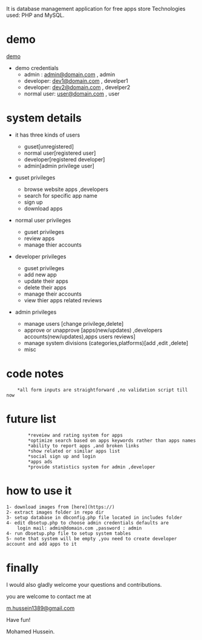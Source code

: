 It is database management application for free apps store 
Technologies used: PHP and MySQL.

demo
====

[demo](https://)

* demo credentials 
	* admin :   admin@domain.com , admin
	* developer: dev1@domain.com , develper1
	* developer: dev2@domain.com , develper2
	* normal user: user@domain.com , user
	
system details
==============

* it has three kinds of users 
	* guset[unregistered] 
	* normal user[registered user]	
	* developer[registered developer]	
	* admin[admin privilege user]

* guset privileges
	* browse website apps ,developers 
	* search for specific app name
	* sign up 
	* download apps

* normal user privileges
	* guset privileges
	* review apps
	* manage thier accounts

* developer privileges
	* guset privileges
	* add new app 
	* update their apps
	* delete their apps
	* manage their accounts
	* view thier apps related reviews 
	
* admin privileges
	* manage users [change privilege,delete]
	* approve or unapprove  [apps(new/updates) ,developers accounts(new/updates),apps users reviews]
	* manage system divisions (categories,platforms)[add ,edit ,delete]
	* misc


code notes
==========
		*all form inputs are straightforward ,no validation script till now
		
		
		

future list
============
			*reveiew and rating system for apps 
			*optimize search based on apps keywords rather than apps names
			*ability to report apps ,and broken links 
			*show related or similar apps list 
			*social sign up and login 
			*apps ads
			*provide statistics system for admin ,developer
			
how to use it 
=============
	1- download images from [here](https://)
	2- extract images folder in repo dir
	3- setup database in dbconfig.php file located in includes folder
	4- edit dbsetup.php to choose admin credentials defaults are
		login mail: admin@domain.com ,password : admin
	4- run dbsetup.php file to setup system tables
	5- note that system will be empty ,you need to create developer account and add apps to it
	
	
finally
=======
	
I would also gladly welcome your questions and contributions.

you are welcome to contact me at

m.hussein1389@gmail.com

Have fun!

Mohamed Hussein.		
